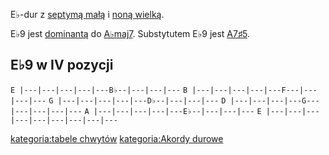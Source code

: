 E♭-dur z [septymą małą](septyma_mała "wikilink") i [noną
wielką](nona_wielka "wikilink").

E♭9 jest [dominantą](dominanta "wikilink") do
[A♭maj7](A♭maj7 "wikilink"). Substytutem E♭9 jest
[A7♯5](A7♯5 "wikilink").

## E♭9 w IV pozycji

`E |---|---|---|---|---B♭--|---|---|---`
`B |---|---|---|---|---F---|---|---|---`
`G |---|---|---|---|---D♭--|---|---|---`
`D |---|---|---|---G---|---|---|---|---`
`A |---|---|---|---|---E♭--|---|---|---`
`E |---|---|---|---|---|---|---|---|---`

[kategoria:tabele chwytów](kategoria:tabele_chwytów "wikilink")
[kategoria:Akordy durowe](kategoria:Akordy_durowe "wikilink")